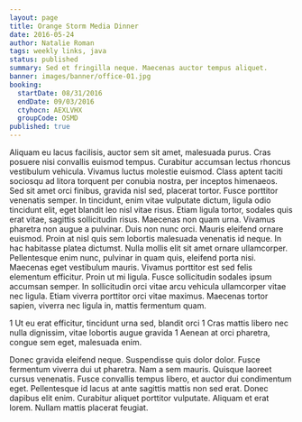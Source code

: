 ```yaml
---
layout: page
title: Orange Storm Media Dinner
date: 2016-05-24
author: Natalie Roman
tags: weekly links, java
status: published
summary: Sed et fringilla neque. Maecenas auctor tempus aliquet.
banner: images/banner/office-01.jpg
booking:
  startDate: 08/31/2016
  endDate: 09/03/2016
  ctyhocn: AEXLVHX
  groupCode: OSMD
published: true
---
```

Aliquam eu lacus facilisis, auctor sem sit amet, malesuada purus. Cras posuere nisi convallis euismod tempus. Curabitur accumsan lectus rhoncus vestibulum vehicula. Vivamus luctus molestie euismod. Class aptent taciti sociosqu ad litora torquent per conubia nostra, per inceptos himenaeos. Sed sit amet orci finibus, gravida nisl sed, placerat tortor. Fusce porttitor venenatis semper. In tincidunt, enim vitae vulputate dictum, ligula odio tincidunt elit, eget blandit leo nisl vitae risus. Etiam ligula tortor, sodales quis erat vitae, sagittis sollicitudin risus. Maecenas non quam urna. Vivamus pharetra non augue a pulvinar. Duis non nunc orci.
Mauris eleifend ornare euismod. Proin at nisl quis sem lobortis malesuada venenatis id neque. In hac habitasse platea dictumst. Nulla mollis elit sit amet ornare ullamcorper. Pellentesque enim nunc, pulvinar in quam quis, eleifend porta nisi. Maecenas eget vestibulum mauris. Vivamus porttitor est sed felis elementum efficitur. Proin ut mi ligula. Fusce sollicitudin sodales ipsum accumsan semper. In sollicitudin orci vitae arcu vehicula ullamcorper vitae nec ligula. Etiam viverra porttitor orci vitae maximus. Maecenas tortor sapien, viverra nec ligula in, mattis fermentum quam.

1 Ut eu erat efficitur, tincidunt urna sed, blandit orci
1 Cras mattis libero nec nulla dignissim, vitae lobortis augue gravida
1 Aenean at orci pharetra, congue sem eget, malesuada enim.

Donec gravida eleifend neque. Suspendisse quis dolor dolor. Fusce fermentum viverra dui ut pharetra. Nam a sem mauris. Quisque laoreet cursus venenatis. Fusce convallis tempus libero, et auctor dui condimentum eget. Pellentesque id lacus at ante sagittis mattis non sed erat. Donec dapibus elit enim. Curabitur aliquet porttitor vulputate. Aliquam et erat lorem. Nullam mattis placerat feugiat.
